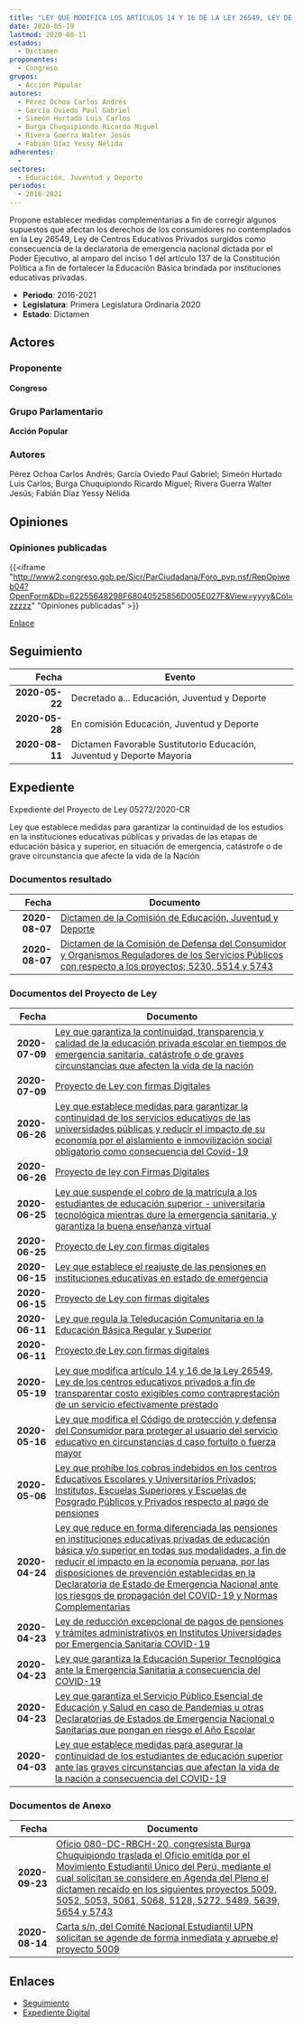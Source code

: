 ```yaml
---
title: "LEY QUE MODIFICA LOS ARTÍCULOS 14 Y 16 DE LA LEY 26549, LEY DE LOS CENTROS EDUCATIVOS PRIVADOS A FIN DE TRANSPARENTAR COSTOS EXIGIBLES COMO CONTRAPRESTACIÓN DE UN SERVICIO EFECTIVAMENTE PRESTADO"
date: 2020-05-19
lastmod: 2020-08-11
estados: 
  - Dictamen
proponentes: 
  - Congreso
grupos: 
  - Acción Popular
autores: 
  - Pérez Ochoa Carlos Andrés
  - García Oviedo Paul Gabriel
  - Simeón Hurtado Luis Carlos
  - Burga Chuquipiondo Ricardo Miguel
  - Rivera Guerra Walter Jesús
  - Fabián Díaz Yessy Nélida
adherentes: 
  - 
sectores: 
  - Educación, Juventud y Deporte
periodos: 
  - 2016-2021
---
```


Propone establecer medidas complementarias a fin de corregir algunos supuestos que afectan los derechos de los consumidores no contemplados en la Ley 26549, Ley de Centros Educativos Privados surgidos como consecuencia de la declaratoria de emergencia nacional dictada por el Poder Ejecutivo, al amparo del inciso 1 del artículo 137 de la Constitución Política a fin de fortalecer la Educación Básica brindada por instituciones educativas privadas.

- **Periodo**: 2016-2021
- **Legislatura**: Primera Legislatura Ordinaria 2020
- **Estado**: Dictamen

## Actores

### Proponente

**Congreso**

### Grupo Parlamentario

**Acción Popular**

### Autores

Pérez Ochoa Carlos Andrés; García Oviedo Paul Gabriel; Simeón Hurtado Luis Carlos; Burga Chuquipiondo Ricardo Miguel; Rivera Guerra Walter Jesús; Fabián Díaz Yessy Nélida


## Opiniones

### Opiniones publicadas

{{<iframe "http://www2.congreso.gob.pe/Sicr/ParCiudadana/Foro_pvp.nsf/RepOpiweb04?OpenForm&Db=62255648298F68040525856D005E027F&View=yyyy&Col=zzzzz" "Opiniones publicadas" >}}

[Enlace](http://www2.congreso.gob.pe/Sicr/ParCiudadana/Foro_pvp.nsf/RepOpiweb04?OpenForm&Db=62255648298F68040525856D005E027F&View=yyyy&Col=zzzzz)

## Seguimiento

| Fecha | Evento |
|------:|--------|
| **2020-05-22** | Decretado a... Educación, Juventud y Deporte|
| **2020-05-28** | En comisión Educación, Juventud y Deporte|
| **2020-08-11** | Dictamen Favorable Sustitutorio Educación, Juventud y Deporte Mayoria|


## Expediente

Expediente del Proyecto de Ley 05272/2020-CR

Ley que establece medidas para garantizar la continuidad de los estudios en la instituciones educativas públicas y privadas de las etapas de educación básica y superior, en situación de emergencia, catástrofe o de grave circunstancia que afecte la vida de la Nación


### Documentos resultado

| Fecha | Documento |
|------:|--------|
| **2020-08-07** | [Dictamen de la Comisión de Educación, Juventud y Deporte](http://www.leyes.congreso.gob.pe/Documentos/2016_2021/Dictamenes/Proyectos_de_Ley/05009DC10MAY20200811.pdf) |
| **2020-08-07** | [Dictamen de la Comisión de Defensa del Consumidor y Organismos Reguladores de los Servicios Públicos con respecto a los proyectos; 5230, 5514 y 5743](http://www.leyes.congreso.gob.pe/Documentos/2016_2021/Dictamenes/Proyectos_de_Ley/05230DC06MAY20200805.pdf) |

### Documentos del Proyecto de Ley

| Fecha | Documento |
|------:|--------|
| **2020-07-09** | [Ley que garantiza la continuidad, transparencia y calidad de la educación privada escolar en tiempos de emergencia sanitaria, catástrofe o de graves circunstancias que afecten la vida de la nación](http://www.leyes.congreso.gob.pe/Documentos/2016_2021/Proyectos_de_Ley_y_de_Resoluciones_Legislativas/PL05743-20200709.pdf) |
| **2020-07-09** | [Proyecto de Ley con firmas Digitales](http://www.leyes.congreso.gob.pe/Documentos/2016_2021/Proyectos_de_Ley_y_de_Resoluciones_Legislativas/Proyectos_Firmas_digitales/PL05743.pdf) |
| **2020-06-26** | [Ley que establece medidas para garantizar la continuidad de los servicios educativos de las universidades públicas y reducir el impacto de su economía por el aislamiento e inmovilización social obligatorio como consecuencia del Covid-19](http://www.leyes.congreso.gob.pe/Documentos/2016_2021/Proyectos_de_Ley_y_de_Resoluciones_Legislativas/PL05654-20200626.pdf) |
| **2020-06-26** | [Proyecto de ley con Firmas Digitales](http://www.leyes.congreso.gob.pe/Documentos/2016_2021/Proyectos_de_Ley_y_de_Resoluciones_Legislativas/Proyectos_Firmas_digitales/PL05654.pdf) |
| **2020-06-25** | [Ley que suspende el cobro de la matrícula a los estudiantes de educación superior - universitaria tecnológica mientras dure la emergencia sanitaria, y garantiza la buena enseñanza virtual](http://www.leyes.congreso.gob.pe/Documentos/2016_2021/Proyectos_de_Ley_y_de_Resoluciones_Legislativas/PL05639-20200625.pdf) |
| **2020-06-25** | [Proyecto de Ley con firmas digitales](http://www.leyes.congreso.gob.pe/Documentos/2016_2021/Proyectos_de_Ley_y_de_Resoluciones_Legislativas/Proyectos_Firmas_digitales/PL05639.pdf) |
| **2020-06-15** | [Ley que establece el reajuste de las pensiones en instituciones educativas en estado de emergencia](http://www.leyes.congreso.gob.pe/Documentos/2016_2021/Proyectos_de_Ley_y_de_Resoluciones_Legislativas/PL05514_20200615.pdf) |
| **2020-06-15** | [Proyecto de Ley con firmas digitales](http://www.leyes.congreso.gob.pe/Documentos/2016_2021/Proyectos_de_Ley_y_de_Resoluciones_Legislativas/Proyectos_Firmas_digitales/PL05514.pdf) |
| **2020-06-11** | [Ley que regula la Teleducación Comunitaria en la Educación Básica Regular y Superior](http://www.leyes.congreso.gob.pe/Documentos/2016_2021/Proyectos_de_Ley_y_de_Resoluciones_Legislativas/PL05489-20200611.pdf) |
| **2020-06-11** | [Proyecto de Ley con firmas digitales](http://www.leyes.congreso.gob.pe/Documentos/2016_2021/Proyectos_de_Ley_y_de_Resoluciones_Legislativas/Proyectos_Firmas_digitales/PL05489.pdf) |
| **2020-05-19** | [Ley que modifica artículo 14 y 16 de la Ley 26549, Ley de los centros educativos privados a fin de transparentar costo exigibles como contraprestación de un servicio efectivamente prestado](http://www.leyes.congreso.gob.pe/Documentos/2016_2021/Proyectos_de_Ley_y_de_Resoluciones_Legislativas/PL05272-20200519.pdf) |
| **2020-05-16** | [Ley que modifica el Código de protección y defensa del Consumidor para proteger al usuario del servicio educativo en circunstancias d caso fortuito o fuerza mayor](http://www.leyes.congreso.gob.pe/Documentos/2016_2021/Proyectos_de_Ley_y_de_Resoluciones_Legislativas/PL05230-20200516.pdf) |
| **2020-05-06** | [Ley que prohíbe los cobros indebidos en los centros Educativos Escolares y Universitarios Privados; Institutos, Escuelas Superiores y Escuelas de Posgrado Públicos y Privados respecto al pago de pensiones](http://www.leyes.congreso.gob.pe/Documentos/2016_2021/Proyectos_de_Ley_y_de_Resoluciones_Legislativas/PL05128_20200506.pdf) |
| **2020-04-24** | [Ley que reduce en forma diferenciada las pensiones en instituciones educativas privadas de educación básica y/o superior en todas sus modalidades, a fin de reducir el impacto en la economía peruana, por las disposiciones de prevención establecidas en la Declaratoria de Estado de Emergencia Nacional ante los riesgos de propagación del COVID-19 y Normas Complementarias](http://www.leyes.congreso.gob.pe/Documentos/2016_2021/Proyectos_de_Ley_y_de_Resoluciones_Legislativas/PL05068_20200424.pdf) |
| **2020-04-23** | [Ley de reducción excepcional de pagos de pensiones y trámites administrativos en Institutos Universidades por Emergencia Sanitaria COVID-19](http://www.leyes.congreso.gob.pe/Documentos/2016_2021/Proyectos_de_Ley_y_de_Resoluciones_Legislativas/PL05061_20200423.pdf) |
| **2020-04-23** | [Ley que garantiza la Educación Superior Tecnológica ante la Emergencia Sanitaria a consecuencia del COVID-19](http://www.leyes.congreso.gob.pe/Documentos/2016_2021/Proyectos_de_Ley_y_de_Resoluciones_Legislativas/PL05053_20200423.pdf) |
| **2020-04-23** | [Ley que garantiza el Servicio Público Esencial de Educación y Salud en caso de Pandemias u otras Declaratorias de Estados de Emergencia Nacional o Sanitarias que pongan en riesgo el Año Escolar](http://www.leyes.congreso.gob.pe/Documentos/2016_2021/Proyectos_de_Ley_y_de_Resoluciones_Legislativas/PL05052_20200423.pdf) |
| **2020-04-03** | [Ley que establece medidas para asegurar la continuidad de los estudiantes de educación superior ante las graves circunstancias que afectan la vida de la nación a consecuencia del COVID-19](http://www.leyes.congreso.gob.pe/Documentos/2016_2021/Proyectos_de_Ley_y_de_Resoluciones_Legislativas/PL05009_20200403..pdf) |

### Documentos de Anexo

| Fecha | Documento |
|------:|--------|
| **2020-09-23** | [Oficio 080-DC-RBCH-20, congresista Burga Chuquipiondo traslada el Oficio emitida por el Movimiento Estudiantil Único del Perú, mediante el cual solicitan se considere en Agenda del Pleno el dictamen recaído en los siguientes proyectos 5009, 5052, 5053, 5061, 5068, 5128, 5272, 5489, 5639, 5654 y 5743](http://www.leyes.congreso.gob.pe/Documentos/2016_2021/Oficios/Congresistas/OFICIO-080-DC-RBCH-20.pdf) |
| **2020-08-14** | [Carta s/n, del Comité Nacional Estudiantil UPN solicitan se agende de forma inmediata y apruebe el proyecto 5009](http://www.leyes.congreso.gob.pe/Documentos/2016_2021/Oficios/Otras_Instituciones/CARTA-S-N-20200814.pdf) |

## Enlaces 

- [Seguimiento](http://www2.congreso.gob.pe/Sicr/TraDocEstProc/CLProLey2016.nsf/f7fff46988ca05b1052578e100829cc7/6d9daae063fbfc830525856d006285c1?OpenDocument)
- [Expediente Digital](http://www2.congreso.gob.pe/Sicr/TraDocEstProc/CLProLey2016.nsf/f7fff46988ca05b1052578e100829cc7/6d9daae063fbfc830525856d006285c1?OpenDocument&Click=05257FB7005EB655.eb71d0cf91d8294e05256cdf006b5706/$Body/0.1C6C)
